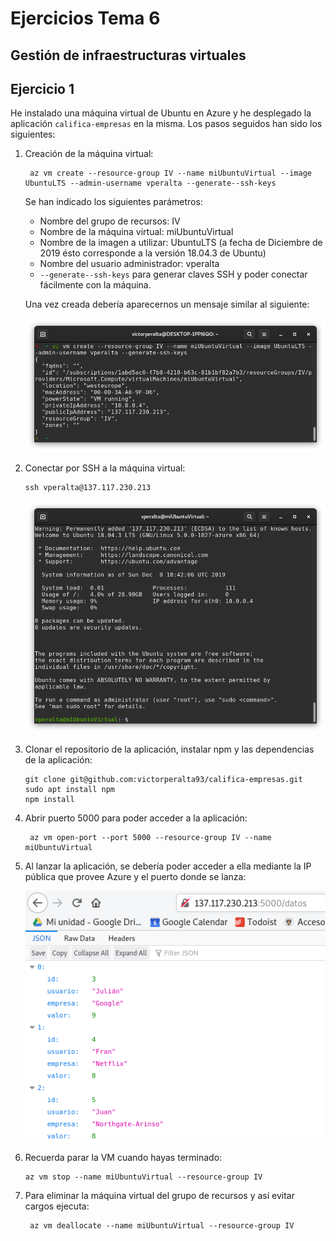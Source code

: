 # Ejercicios Tema 6
## Gestión de infraestructuras virtuales

## Ejercicio 1
He instalado una máquina virtual de Ubuntu en Azure y he desplegado la aplicación `califica-empresas` en la misma. Los pasos seguidos han sido los siguientes:

1. Creación de la máquina virtual:
   ```
    az vm create --resource-group IV --name miUbuntuVirtual --image UbuntuLTS --admin-username vperalta --generate--ssh-keys
   ```
   Se han indicado los siguientes parámetros:
    * Nombre del grupo de recursos: IV
    * Nombre de la máquina virtual: miUbuntuVirtual
    * Nombre de la imagen a utilizar: UbuntuLTS (a fecha de Diciembre de 2019 ésto corresponde a la versión 18.04.3 de Ubuntu)
    * Nombre del usuario administrador: vperalta
    * `--generate--ssh-keys` para generar claves SSH y poder conectar fácilmente con la máquina.

    Una vez creada debería aparecernos un mensaje similar al siguiente:

    ![imagen](img/t6/azcreate.png)

2. Conectar por SSH a la máquina virtual:
   ```
   ssh vperalta@137.117.230.213
   ```
    ![imagen](img/t6/azssh.png)

3. Clonar el repositorio de la aplicación, instalar npm y las dependencias de la aplicación:
   ```
   git clone git@github.com:victorperalta93/califica-empresas.git
   sudo apt install npm
   npm install
   ```
4. Abrir puerto 5000 para poder acceder a la aplicación:
   ```
    az vm open-port --port 5000 --resource-group IV --name miUbuntuVirtual
   ```

5. Al lanzar la aplicación, se debería poder acceder a ella mediante la IP pública que provee Azure y el puerto donde se lanza:

    ![imagen](img/t6/azurevm-calif.png)

6. Recuerda parar la VM cuando hayas terminado:
    ```
    az vm stop --name miUbuntuVirtual --resource-group IV
    ```
7. Para eliminar la máquina virtual del grupo de recursos y así evitar cargos ejecuta:
   ```
    az vm deallocate --name miUbuntuVirtual --resource-group IV
   ```